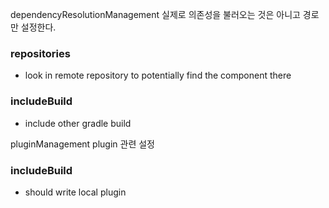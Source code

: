 dependencyResolutionManagement
실제로 의존성을 불러오는 것은 아니고 경로만 설정한다. 
### repositories
- look in remote repository to potentially find the component there

### includeBuild
- include other gradle build 

pluginManagement
plugin 관련 설정 
### includeBuild
- should write local plugin

